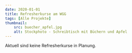 ```yaml
---
date: 2020-01-01
title: Refresherkurse am WGG
tags: [Alle Projekte]
thumbnail: 
    src: buecher_apfel.jpg
    alt: Stockphoto - Schreibtisch mit Büchern und Apfel
---
```


Aktuell sind keine Refresherkurse in Planung.
